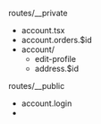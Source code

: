 routes/__private
  - account.tsx
  - account.orders.$id
  - account/
    - edit-profile
    - address.$id

routes/__public
 - account.login
 -
